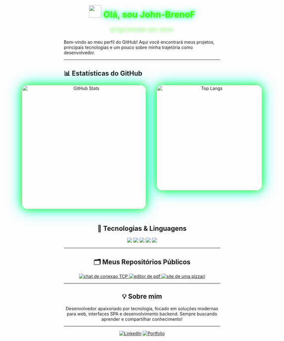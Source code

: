 <div align="center">
  
  <h1 style="color:#39ff14; text-shadow:0 0 10px #39ff14, 0 0 20px #0ff;">
    <img src="https://media.giphy.com/media/26tn33aiTi1jkl6H6/giphy.gif" width="40" /> 
    Olá, sou <span style="color:#39ff14;">John-BrenoF</span>
  </h1>
  
  <p style="color:#fff; font-size:1.2rem; text-shadow:0 0 6px #39ff14;">
    programador por amor
  </p>
  
</div>

</div>


Bem-vindo ao meu perfil do GitHub! Aqui você encontrará meus projetos, principais tecnologias e um pouco sobre minha trajetória como desenvolvedor.

---

## 📊 Estatísticas do GitHub

<div align="center" style="display: flex; flex-direction: row; justify-content: center; gap: 24px;">

  <img src="https://github-readme-stats.vercel.app/api?username=John-BrenoF&show_icons=true&theme=radical&count_private=true&border_radius=20&bg_color=0d1117&title_color=39ff14&icon_color=39ff14&text_color=fff" alt="GitHub Stats" width="400" style="box-shadow: 0 0 24px #39ff14, 0 0 48px #0ff; border-radius: 20px; margin-right: 10px;"/>
  <img src="https://github-readme-stats.vercel.app/api/top-langs/?username=John-BrenoF&layout=compact&hide=css,html&theme=radical&border_radius=20&bg_color=0d1117&title_color=39ff14&icon_color=39ff14&text_color=fff" alt="Top Langs" width="340" style="box-shadow: 0 0 24px #39ff14, 0 0 48px #0ff; border-radius: 20px;"/>
  
</div>

<div align="center" style="background: linear-gradient(90deg, #000c1 0%, #38bdf8 100%); border-radius: 10px; padding: 20px 0; margin-bottom: 16px;">
  
  ## 🚀 Tecnologias & Linguagens

<p align="center">
  <img src="https://img.shields.io/badge/Python-3670A0?style=for-the-badge&logo=python&logoColor=fff" />
  <img src="https://img.shields.io/badge/Javascript-F7DF1E?style=for-the-badge&logo=javascript&logoColor=222" />
  <img src="https://img.shields.io/badge/Nuxt.js-00DC82?style=for-the-badge&logo=nuxtdotjs&logoColor=fff" />
  <img src="https://img.shields.io/badge/Vue.js-42b883?style=for-the-badge&logo=vue.js&logoColor=fff" />
  <img src="https://img.shields.io/badge/TailwindCSS-38BDF8?style=for-the-badge&logo=tailwindcss&logoColor=fff" />
</p>

---

## 🗂️ Meus Repositórios Públicos

<p align="center">
  <a href="https://github.com/John-BrenoF/chat-TCP.git">
    <img alt="chat de conexao TCP" src="https://img.shields.io/badge/chat%20de%20conexao%20TCP-22223B?style=for-the-badge&logo=github&logoColor=white" />
  </a>
  <a href="https://github.com/John-BrenoF/hayd-pdf.git">
    <img alt="editor de pdf" src="https://img.shields.io/badge/editor%20de%20pdf-22223B?style=for-the-badge&logo=github&logoColor=white" />
  </a>
  <a href="https://github.com/John-BrenoF/site-pizzaria.git">
    <img alt="site de uma pizzari" src="https://img.shields.io/badge/site%20de%20uma%20pizzari-22223B?style=for-the-badge&logo=github&logoColor=white" />
  </a>
</p>

---

## 💡 Sobre mim

Desenvolvedor apaixonado por tecnologia, focado em soluções modernas para web, interfaces SPA e desenvolvimento backend. Sempre buscando aprender e compartilhar conhecimento!

---

<div align="center">
  
  [![LinkedIn](https://img.shields.io/badge/LinkedIn-blue?style=for-the-badge&logo=linkedin)](https://linkedin.com/in/seuusuario)
  [![Portfolio](https://img.shields.io/badge/Portfólio-000?style=for-the-badge&logo=vercel)](https://seuportfolio.com)
  
</div>
